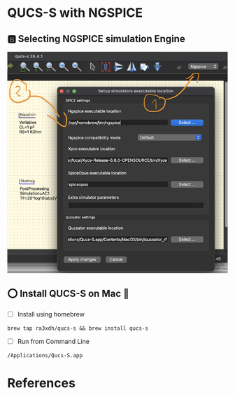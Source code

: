 # QUCS-S with NGSPICE

## :b: Selecting NGSPICE simulation Engine

![image](images/simulator-ngspice-settings.png)

## :o: Install QUCS-S on Mac :apple:

- [ ] Install using homebrew

```
brew tap ra3xdh/qucs-s && brew install qucs-s
```

- [ ] Run from Command Line

```
/Applications/Qucs-S.app
```

# References
